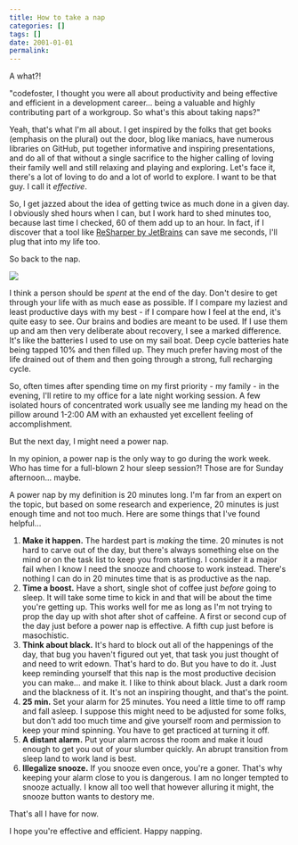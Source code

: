 ```yaml
---
title: How to take a nap
categories: []
tags: []
date: 2001-01-01
permalink: 
---
```


A what?!

"codefoster, I thought you were all about productivity and being effective and efficient in a development career... being a valuable and highly contributing part of a workgroup. So what's this about taking naps?"

Yeah, that's what I'm all about. I get inspired by the folks that get books (emphasis on the plural) out the door, blog like maniacs, have numerous libraries on GitHub, put together informative and inspiring presentations, and do all of that without a single sacrifice to the higher calling of loving their family well and still relaxing and playing and exploring. Let's face it, there's a lot of loving to do and a lot of world to explore. I want to be that guy. I call it _effective_.

So, I get jazzed about the idea of getting twice as much done in a given day. I obviously shed hours when I can, but I work hard to shed minutes too, because last time I checked, 60 of them add up to an hour. In fact, if I discover that a tool like [ReSharper by JetBrains](http://jetbrains.com/resharper) can save me seconds, I'll plug that into my life too.

So back to the nap.

![](http://codefoster.blob.core.windows.net/site/image/4ffa07ad684a49adbbae6990a69ec6fa/nap_01_1.jpg)

I think a person should be _spent_ at the end of the day. Don't desire to get through your life with as much ease as possible. If I compare my laziest and least productive days with my best - if I compare how I feel at the end, it's quite easy to see. Our brains and bodies are meant to be used. If I use them up and am then very deliberate about recovery, I see a marked difference. It's like the batteries I used to use on my sail boat. Deep cycle batteries hate being tapped 10% and then filled up. They much prefer having most of the life drained out of them and then going through a strong, full recharging cycle.

So, often times after spending time on my first priority - my family - in the evening, I'll retire to my office for a late night working session. A few isolated hours of concentrated work usually see me landing my head on the pillow around 1-2:00 AM with an exhausted yet excellent feeling of accomplishment.

But the next day, I might need a power nap.

In my opinion, a power nap is the only way to go during the work week. Who has time for a full-blown 2 hour sleep session?! Those are for Sunday afternoon... maybe.

A power nap by my definition is 20 minutes long. I'm far from an expert on the topic, but based on some research and experience, 20 minutes is just enough time and not too much. Here are some things that I've found helpful...

1.  **Make it happen.** The hardest part is _making_ the time. 20 minutes is not hard to carve out of the day, but there's always something else on the mind or on the task list to keep you from starting. I consider it a major fail when I know I need the snooze and choose to work instead. There's nothing I can do in 20 minutes time that is as productive as the nap.
2.  **Time a boost.** Have a short, single shot of coffee just _before_ going to sleep. It will take some time to kick in and that will be about the time you're getting up. This works well for me as long as I'm not trying to prop the day up with shot after shot of caffeine. A first or second cup of the day just before a power nap is effective. A fifth cup just before is masochistic. 
3.  **Think about black.** It's hard to block out all of the happenings of the day, that bug you haven't figured out yet, that task you just thought of and need to writ edown. That's hard to do. But you have to do it. Just keep reminding yourself that this nap is the most productive decision you can make... and make it. I like to think about black. Just a dark room and the blackness of it. It's not an inspiring thought, and that's the point.
4.  **25 min.** Set your alarm for 25 minutes. You need a little time to off ramp and fall asleep. I suppose this might need to be adjusted for some folks, but don't add too much time and give yourself room and permission to keep your mind spinning. You have to get practiced at turning it off.
5.  **A distant alarm.** Put your alarm across the room and make it loud enough to get you out of your slumber quickly. An abrupt transition from sleep land to work land is best.
6.  **Illegalize snooze.** If you snooze even once, you're a goner. That's why keeping your alarm close to you is dangerous. I am no longer tempted to snooze actually. I know all too well that however alluring it might, the snooze button wants to destory me.

That's all I have for now.

I hope you're effective and efficient. Happy napping.